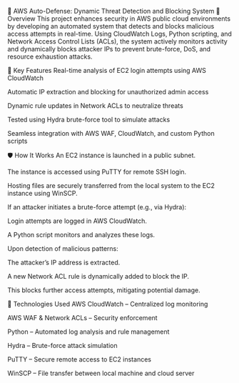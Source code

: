 🔐 AWS Auto-Defense: Dynamic Threat Detection and Blocking System
📌 Overview
This project enhances security in AWS public cloud environments by developing an automated system that detects and blocks malicious access attempts in real-time. Using CloudWatch Logs, Python scripting, and Network Access Control Lists (ACLs), the system actively monitors activity and dynamically blocks attacker IPs to prevent brute-force, DoS, and resource exhaustion attacks.

🚀 Key Features
Real-time analysis of EC2 login attempts using AWS CloudWatch

Automatic IP extraction and blocking for unauthorized admin access

Dynamic rule updates in Network ACLs to neutralize threats

Tested using Hydra brute-force tool to simulate attacks

Seamless integration with AWS WAF, CloudWatch, and custom Python scripts

🛡️ How It Works
An EC2 instance is launched in a public subnet.

The instance is accessed using PuTTY for remote SSH login.

Hosting files are securely transferred from the local system to the EC2 instance using WinSCP.

If an attacker initiates a brute-force attempt (e.g., via Hydra):

Login attempts are logged in AWS CloudWatch.

A Python script monitors and analyzes these logs.

Upon detection of malicious patterns:

The attacker’s IP address is extracted.

A new Network ACL rule is dynamically added to block the IP.

This blocks further access attempts, mitigating potential damage.

🧰 Technologies Used
AWS CloudWatch – Centralized log monitoring

AWS WAF & Network ACLs – Security enforcement

Python – Automated log analysis and rule management

Hydra – Brute-force attack simulation

PuTTY – Secure remote access to EC2 instances

WinSCP – File transfer between local machine and cloud server
